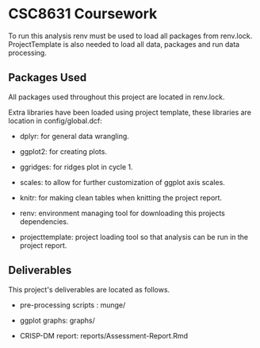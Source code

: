 # CSC8631 Coursework

To run this analysis renv must be used to load all packages from renv.lock. ProjectTemplate is also needed to load all data, packages and run data processing.

## Packages Used

All packages used throughout this project are located in renv.lock.

Extra libraries have been loaded using project template, these libraries are location in config/global.dcf:

-   dplyr: for general data wrangling.

-   ggplot2: for creating plots.

-   ggridges: for ridges plot in cycle 1.

-   scales: to allow for further customization of ggplot axis scales.

-   knitr: for making clean tables when knitting the project report.

-   renv: environment managing tool for downloading this projects dependencies.

-   projecttemplate: project loading tool so that analysis can be run in the project report.

## Deliverables

This project's deliverables are located as follows.

-   pre-processing scripts : munge/

-   ggplot graphs: graphs/

-   CRISP-DM report: reports/Assessment-Report.Rmd
